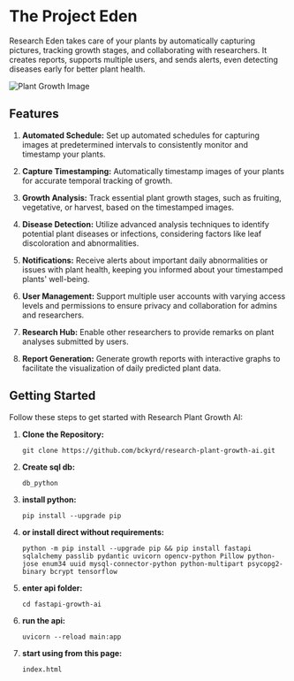 # The Project Eden

Research Eden takes care of your plants by automatically capturing pictures, tracking growth stages, and collaborating with researchers. It creates reports, supports multiple users, and sends alerts, even detecting diseases early for better plant health.

![Plant Growth Image](readme__image.jpg)

## Features
1. **Automated Schedule:** Set up automated schedules for capturing images at predetermined intervals to consistently monitor and timestamp your plants.

2. **Capture Timestamping:** Automatically timestamp images of your plants for accurate temporal tracking of growth.

3. **Growth Analysis:** Track essential plant growth stages, such as fruiting, vegetative, or harvest, based on the timestamped images.

4. **Disease Detection:** Utilize advanced analysis techniques to identify potential plant diseases or infections, considering factors like leaf discoloration and abnormalities.

5. **Notifications:** Receive alerts about important daily abnormalities or issues with plant health, keeping you informed about your timestamped plants' well-being.

6. **User Management:** Support multiple user accounts with varying access levels and permissions to ensure privacy and collaboration for admins and researchers.

7. **Research Hub:** Enable other researchers to provide remarks on plant analyses submitted by users.

8. **Report Generation:** Generate growth reports with interactive graphs to facilitate the visualization of daily predicted plant data.

## Getting Started

Follow these steps to get started with Research Plant Growth AI:

1. **Clone the Repository:**
   ```shell
   git clone https://github.com/bckyrd/research-plant-growth-ai.git

2. **Create sql db:**
   ```shell
   db_python

3. **install python:**
   ```shell
   pip install --upgrade pip

4. **or install direct without requirements:**
   ```shell
   python -m pip install --upgrade pip && pip install fastapi sqlalchemy passlib pydantic uvicorn opencv-python Pillow python-jose enum34 uuid mysql-connector-python python-multipart psycopg2-binary bcrypt tensorflow

5. **enter api folder:**
   ```shell
   cd fastapi-growth-ai

6. **run the api:**
   ```shell
   uvicorn --reload main:app

7. **start using from this page:**
   ```shell
   index.html
 
